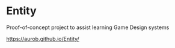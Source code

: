 # Entity
Proof-of-concept project to assist learning Game Design systems

https://aurob.github.io/Entity/
